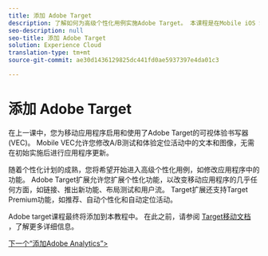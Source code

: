 ```yaml
---
title: 添加 Adobe Target
description: 了解如何为高级个性化用例实施Adobe Target。 本课程是在Mobile iOS Swift应用程序中实施Experience cloud教程的一部分。
seo-description: null
seo-title: 添加 Adobe Target
solution: Experience Cloud
translation-type: tm+mt
source-git-commit: ae30d1436129825dc441fd0ae5937397e4da01c3

---
```



# 添加 Adobe Target

在上一课中，您为移动应用程序启用和使用了Adobe Target的可视体验书写器(VEC)。 Mobile VEC允许您修改A/B测试和体验定位活动中的文本和图像，无需在初始实施后进行应用程序更新。

随着个性化计划的成熟，您将希望开始进入高级个性化用例，如修改应用程序中的功能。 Adobe Target扩展允许您扩展个性化功能，以改变移动应用程序的几乎任何方面，如链接、推出新功能、布局测试和用户流。 Target扩展还支持Target Premium功能，如推荐、自动个性化和自动定位活动。

Adobe target课程最终将添加到本教程中。 在此之前，请参阅 [Target移动文档](https://aep-sdks.gitbook.io/docs/using-mobile-extensions/adobe-target) ，了解更多详细信息。

[下一个“添加Adobe Analytics”&gt;](analytics.md)